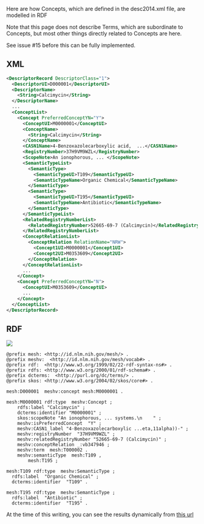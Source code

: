 Here are how Concepts, which are defined in the desc2014.xml file, are modelled in RDF

Note that this page does not describe Terms, which are subordinate to Concepts, but most other things 
directly related to Concepts are here.

See issue #15 before this can be fully implemented.

## XML

```xml
<DescriptorRecord DescriptorClass="1">
  <DescriptorUI>D000001</DescriptorUI>
  <DescriptorName>
    <String>Calcimycin</String>
  </DescriptorName>
  ...
  <ConceptList>
    <Concept PreferredConceptYN="Y">
      <ConceptUI>M0000001</ConceptUI>
      <ConceptName>
        <String>Calcimycin</String>
      </ConceptName>
      <CASN1Name>4-Benzoxazolecarboxylic acid,  ...</CASN1Name>
      <RegistryNumber>37H9VM9WZL</RegistryNumber>
      <ScopeNote>An ionophorous, ... </ScopeNote>
      <SemanticTypeList>
        <SemanticType>
          <SemanticTypeUI>T109</SemanticTypeUI>
          <SemanticTypeName>Organic Chemical</SemanticTypeName>
        </SemanticType>
        <SemanticType>
          <SemanticTypeUI>T195</SemanticTypeUI>
          <SemanticTypeName>Antibiotic</SemanticTypeName>
        </SemanticType>
      </SemanticTypeList>
      <RelatedRegistryNumberList>
        <RelatedRegistryNumber>52665-69-7 (Calcimycin)</RelatedRegistryNumber>
      </RelatedRegistryNumberList>
      <ConceptRelationList>
        <ConceptRelation RelationName="NRW">
          <Concept1UI>M0000001</Concept1UI>
          <Concept2UI>M0353609</Concept2UI>
        </ConceptRelation>
      </ConceptRelationList>
      ...
    </Concept>
    <Concept PreferredConceptYN="N">
      <ConceptUI>M0353609</ConceptUI>
      ...
    </Concept>
  </ConceptList>
</DescriptorRecord>
```

## RDF

![](https://github.com/HHS/mesh-rdf/blob/master/doc/Concepts.png)

```
@prefix mesh: <http://id.nlm.nih.gov/mesh/> .
@prefix meshv:  <http://id.nlm.nih.gov/mesh/vocab#> .
@prefix rdf:  <http://www.w3.org/1999/02/22-rdf-syntax-ns#> .
@prefix rdfs: <http://www.w3.org/2000/01/rdf-schema#> .
@prefix dcterms:  <http://purl.org/dc/terms/> .
@prefix skos: <http://www.w3.org/2004/02/skos/core#> .

mesh:D000001  meshv:concept mesh:M0000001 .

mesh:M0000001 rdf:type  meshv:Concept ;
    rdfs:label "Calcimycin" ;
    dcterms:identifier "M0000001" ;
    skos:scopeNote "An ionophorous, ... systems.\n    " ;
    meshv:isPreferredConcept  "Y" ;
    meshv:CASN1_label "4-Benzoxazolecarboxylic ...eta,11alpha))-" ;
    meshv:registryNumber  "37H9VM9WZL" ;
    meshv:relatedRegistryNumber "52665-69-7 (Calcimycin)" ;
    meshv:conceptRelation _:vb347946 ;
    meshv:term  mesh:T000002 .
    meshv:semanticType  mesh:T109 ,
        mesh:T195 ;

mesh:T109 rdf:type  meshv:SemanticType ;
  rdfs:label  "Organic Chemical" ;
  dcterms:identifier  "T109" .

mesh:T195 rdf:type  meshv:SemanticType ;
  rdfs:label  "Antibiotic" ;
  dcterms:identifier  "T195" .
```

At the time of this writing, you can see the results dynamically from [this
url](http://jatspan.org:8890/sparql?query=prefix%20mesh%3A%20%3Chttp%3A%2F%2Fid.nlm.nih.gov%2Fmesh%2F%3E%0Aprefix%20meshv%3A%20%3Chttp%3A%2F%2Fid.nlm.nih.gov%2Fmesh%2Fvocab%23%3E%0A%0Aconstruct%20%7B%0A%20%20%20%20mesh%3AD000001%20meshv%3Aconcept%20%3Fprefcon%20.%0A%20%20%20%20%3Fprefcon%20meshv%3AisPreferredConcept%20%22Y%22%20.%0A%20%20%20%20%3Fprefcon%20%3Fp%20%3Fo%20.%0A%20%20%20%20%24semtype%20%3Fstp%20%24sto%20.%0A%7D%0Afrom%20%3Chttp%3A%2F%2Fchrismaloney.org%2Fmesh%3E%0Awhere%20%7B%0A%20%20%20%20mesh%3AD000001%20meshv%3Aconcept%20%3Fprefcon%20.%0A%20%20%20%20%3Fprefcon%20meshv%3AisPreferredConcept%20%22Y%22%20.%0A%20%20%20%20%3Fprefcon%20%3Fp%20%3Fo%20.%0A%20%20%20%20%3Fprefcon%20meshv%3AsemanticType%20%24semtype%20.%0A%20%20%20%20%24semtype%20%3Fstp%20%24sto%20.%0A%0A%7D&format=TURTLE)